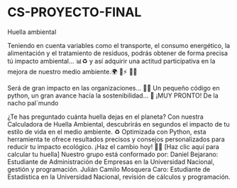 # CS-PROYECTO-FINAL
Huella ambiental

Teniendo en cuenta variables como el transporte,  el consumo energético, la alimentación y el tratamiento de residuos, podrás obtener de forma precisa tú impacto ambiental... 📊♻️ y así adquirir una actitud participativa en la mejora de nuestro medio ambiente.🌍  🔋⚡ 🔄🔌


Será de gran impacto en las organizaciones... 🚀🔗
Un pequeño código en python, un gran avance hacía la sostenibilidad... 🌱
¡MUY PRONTO! De la nacho pal´mundo


¿Te has preguntado cuánta huella dejas en el planeta? Con nuestra Calculadora de Huella Ambiental, descubrirás en segundos el impacto de tu estilo de vida en el medio ambiente. ♻️ Optimizada con Python, esta herramienta te ofrece resultados precisos y consejos personalizados para reducir tu impacto ecológico. ¡Haz el cambio hoy!
🚀🔗 [Haz clic aquí para calcular tu huella]
Nuestro grupo está conformado por:
Daniel Bejarano: Estudiante de Administración de Empresas en la Universidad Nacional, gestión y programación.
Julián Camilo Mosquera Caro: Estudiante de Estadística en la Universidad Nacional, revisión de cálculos y programación.
